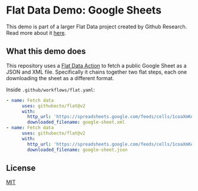 # Flat Data Demo: Google Sheets

This demo is part of a larger Flat Data project created by Github Research. Read more about it [here](https://octo.github.com/blog/flat-data).

## What this demo does

This repository uses a [Flat Data Action](https://octo.github.com/blog/flat-data) to fetch a public Google Sheet as a JSON and XML file. Specifically it chains together two flat steps, each one downloading the sheet as a different format.

Inside `.github/workflows/flat.yaml`:
```yaml
- name: Fetch data
      uses: githubocto/flat@v2
      with:
        http_url: 'https://spreadsheets.google.com/feeds/cells/1coaXmKes8b3GUFDGbmb-Hj4bek1HOEI-WCmOF4tIHwI/1/public/full' 
        downloaded_filename: google-sheet.xml
- name: Fetch data
      uses: githubocto/flat@v2
      with:
        http_url: 'https://spreadsheets.google.com/feeds/cells/1coaXmKes8b3GUFDGbmb-Hj4bek1HOEI-WCmOF4tIHwI/1/public/full?alt=json' 
        downloaded_filename: google-sheet.json
```

## License

[MIT](LICENSE)
